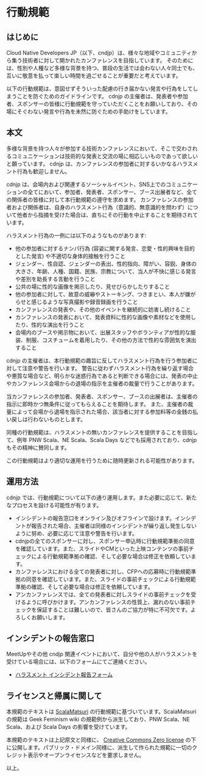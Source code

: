行動規範
========

はじめに
--------
Cloud Native Developers JP（以下、cndjp）は、様々な地域やコミュニティから集う技術者に対して開かれたカンファレンスを目指しています。 そのためには、性別や人種など多様な背景を持つ、普段の生活では会わない人々同士でも、互いに敬意を払って楽しい時間を過ごせることが重要だと考えています。

以下の行動規範は、意図せずそういった配慮の行き届かない発言や行為をしてしまうことを防ぐためのガイドラインです。 cdnjp の主催者は、発表者や参加者、スポンサーの皆様に行動規範を守っていただくことをお願いしており、その場にそぐわない発言や行為を未然に防ぐための手助けをしています。


本文
----
多様な背景を持つ人々が参加する技術カンファレンスにおいて、そこで交わされるコミュニケーションは技術的な発表と交流の場に相応しいものであって欲しいと願っています。 cdnjp は、カンファレンスの参加者に対するいかなるハラスメント行為も歓迎しません。

cdnjp は、会場内および関連するソーシャルイベント、SNS上でのコミュニケーションの全てにおいて、参加者、発表者、スポンサー、ブース出展者など、全ての関係者の皆様に対して本行動規範の遵守を求めます。 カンファレンスの参加者および関係者は、自身のハラスメント行為（意識的、無意識的を問わず）について他者から指摘を受けた場合は、直ちにその行動を中止することを期待されています。

ハラスメント行為の一例には以下のようなものがあります:

- 他の参加者に対するナンパ行為 (容姿に関する発言、恋愛・性的興味を目的とした発言) や不適切な身体的接触を行うこと
- ジェンダー、性自認、ジェンダーの表出、性的指向、障がい、容貎、身体の大きさ、年齢、人種、国籍、民族、宗教について、当人が不快に感じる発言や差別を助長する言動を行うこと
- 公共の場に性的な画像を掲示したり、見せびらかしたりすること
- 他の参加者に対して、故意の威嚇やストーキング、つきまとい、本人が嫌がらせと感じるような写真撮影や録音録画を行うこと
- カンファレンスの発表や、その他のイベントを継続的に妨害し続けること
- カンファレンスの発表において、発表資料に性的な画像や素材などを使用したり、性的な演出を行うこと
- 会場内のブースや掲示物において、出展スタッフやボランティアが性的な服装、制服、コスチュームを着用したり、その他の方法で性的な雰囲気を演出すること

cdnjp の主催者は、本行動規範の趣旨に反してハラスメント行為を行う参加者に対して注意や警告を行います。 警告に従わずハラスメント行為を繰り返す場合や悪質な場合など、明らかな迷惑行為であると判断できる場合には、発表の中止やカンファレンス会場からの退場の指示を主催者の裁量で行うことがあります。

当カンファレンスの参加者、発表者、スポンサー、ブースの出展者は、主催者の指示に即時かつ無条件に従ってもらえることを期待します。 また、主催者の裁量によって会場から退場を指示された場合、該当者に対する参加料等の金銭の払い戻しは行わないものとします。

同種の行動規範は、ハラスメントの無いカンファレンスを提供することを目指して、例年 PNW Scala、NE Scala、Scala Days などでも採用されており、cdnjp もその精神に賛同します。

この行動規範はより適切な運用を行うために随時更新される可能性があります。


運用方法
--------
cdnjp では、行動規範について以下の通り運用します。また必要に応じて、新たなプロセスを設ける可能性が有ります。

- インシデントの報告窓口をオンライン及びオフラインで設けます。インシデントが報告された場合、主催者は同様のインシデントが繰り返し発生しないように努め、必要に応じて注意や警告を行います。
- cdnjpの全てのスポンサーに対し、スポンサー申込時に行動規範準拠の同意を確認しています。また、スライドやCMといった上映コンテンツの事前チェックによる行動規範準拠の確認、そして必要な場合は修正を依頼しています。
- カンファレンスにおける全ての発表者に対し、CFPへの応募時に行動規範準拠の同意を確認しています。また、スライドの事前チェックによる行動規範準拠の確認、そして必要な場合は修正を依頼しています。
- アンカンファレンスでは、全ての発表者に対しスライドの事前チェックを受けるように呼びかけます。アンカンファレンスの性質上、漏れのない事前チェックを保証することは難しいので、皆さんのご協力が特に不可欠です。よろしくお願いします。


インシデントの報告窓口
----------------------
MeetUpやその他 cndjp 関連イベントにおいて、自分や他の人がハラスメントを受けている場合には、以下のフォームにてご連絡ください。

- [ハラスメント インシデント報告フォーム]()


ライセンスと帰属に関して
------------------------
本規範のテキストは [ScalaMatsuri](http://scalamatsuri.org/) の行動規範に基づいています。ScalaMatsuri の規範は Geek Feminism wiki の規範例から派生しており、PNW Scala、NE Scala、および Scala Days の影響を受けています。

本規範のテキストは上記原文と同様に、 [Creative Commons Zero license](https://creativecommons.org/publicdomain/zero/1.0/) の下に公開します。パブリック・ドメイン同様に、派生して作られた規範に一切のクレジット表示やオープンライセンスなどを要求しません。


以上。
